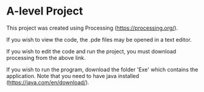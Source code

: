 # A-level Project

This project was created using Processing (https://processing.org/).

If you wish to view the code, the .pde files may be opened in a text editor.

If you wish to edit the code and run the project, you must download processing from the above link.

If you wish to run the program, download the folder 'Exe' which contains the application. Note that you need to have java installed (https://java.com/en/download/).

